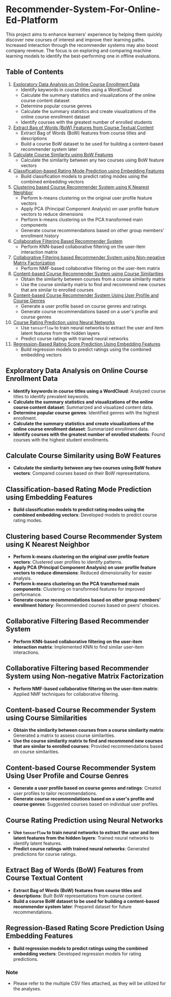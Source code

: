 # Recommender-System-For-Online-Ed-Platform
This project aims to enhance learners' experience by helping them quickly discover new courses of interest and improve their learning paths. Increased interaction through the recommender systems may also boost company revenue. The focus is on exploring and comparing machine learning models to identify the best-performing one in offline evaluations.

## Table of Contents
1. [Exploratory Data Analysis on Online Course Enrollment Data](#exploratory-data-analysis-on-online-course-enrollment-data)
    - Identify keywords in course titles using a WordCloud
    - Calculate the summary statistics and visualizations of the online course content dataset
    - Determine popular course genres
    - Calculate the summary statistics and create visualizations of the online course enrollment dataset
    - Identify courses with the greatest number of enrolled students
2. [Extract Bag of Words (BoW) Features from Course Textual Content](#extract-bag-of-words-bow-features-from-course-textual-content)
    - Extract Bag of Words (BoW) features from course titles and descriptions
    - Build a course BoW dataset to be used for building a content-based recommender system later
3. [Calculate Course Similarity using BoW Features](#calculate-course-similarity-using-bow-features)
    - Calculate the similarity between any two courses using BoW feature vectors
4. [Classification-based Rating Mode Prediction using Embedding Features](#classification-based-rating-mode-prediction-using-embedding-features)
    - Build classification models to predict rating modes using the combined embedding vectors
5. [Clustering based Course Recommender System using K Nearest Neighbor](#clustering-based-course-recommender-system-using-k-nearest-neighbor)
    - Perform k-means clustering on the original user profile feature vectors
    - Apply PCA (Principal Component Analysis) on user profile feature vectors to reduce dimensions
    - Perform k-means clustering on the PCA transformed main components
    - Generate course recommendations based on other group members' enrollment history
6. [Collaborative Filtering Based Recommender System](#collaborative-filtering-based-recommender-system)
    - Perform KNN-based collaborative filtering on the user-item interaction matrix
7. [Collaborative Filtering based Recommender System using Non-negative Matrix Factorization](#collaborative-filtering-based-recommender-system-using-non-negative-matrix-factorization)
    - Perform NMF-based collaborative filtering on the user-item matrix
8. [Content-based Course Recommender System using Course Similarities](#content-based-course-recommender-system-using-course-similarities)
    - Obtain the similarity between courses from a course similarity matrix
    - Use the course similarity matrix to find and recommend new courses that are similar to enrolled courses
9. [Content-based Course Recommender System Using User Profile and Course Genres](#content-based-course-recommender-system-using-user-profile-and-course-genres)
    - Generate a user profile based on course genres and ratings
    - Generate course recommendations based on a user's profile and course genres
10. [Course Rating Prediction using Neural Networks](#course-rating-prediction-using-neural-networks)
    - Use `tensorflow` to train neural networks to extract the user and item latent features from the hidden layers
    - Predict course ratings with trained neural networks
11. [Regression-Based Rating Score Prediction Using Embedding Features](#regression-based-rating-score-prediction-using-embedding-features)
    - Build regression models to predict ratings using the combined embedding vectors

## Exploratory Data Analysis on Online Course Enrollment Data
- **Identify keywords in course titles using a WordCloud**: Analyzed course titles to identify prevalent keywords.
- **Calculate the summary statistics and visualizations of the online course content dataset**: Summarized and visualized content data.
- **Determine popular course genres**: Identified genres with the highest enrollment.
- **Calculate the summary statistics and create visualizations of the online course enrollment dataset**: Summarized enrollment data.
- **Identify courses with the greatest number of enrolled students**: Found courses with the highest student enrollments.

## Calculate Course Similarity using BoW Features
- **Calculate the similarity between any two courses using BoW feature vectors**: Compared courses based on their BoW representations.

## Classification-based Rating Mode Prediction using Embedding Features
- **Build classification models to predict rating modes using the combined embedding vectors**: Developed models to predict course rating modes.

## Clustering based Course Recommender System using K Nearest Neighbor
- **Perform k-means clustering on the original user profile feature vectors**: Clustered user profiles to identify patterns.
- **Apply PCA (Principal Component Analysis) on user profile feature vectors to reduce dimensions**: Reduced dimensionality for easier analysis.
- **Perform k-means clustering on the PCA transformed main components**: Clustering on transformed features for improved performance.
- **Generate course recommendations based on other group members' enrollment history**: Recommended courses based on peers' choices.

## Collaborative Filtering Based Recommender System
- **Perform KNN-based collaborative filtering on the user-item interaction matrix**: Implemented KNN to find similar user-item interactions.

## Collaborative Filtering based Recommender System using Non-negative Matrix Factorization
- **Perform NMF-based collaborative filtering on the user-item matrix**: Applied NMF techniques for collaborative filtering.

## Content-based Course Recommender System using Course Similarities
- **Obtain the similarity between courses from a course similarity matrix**: Generated a matrix to assess course similarities.
- **Use the course similarity matrix to find and recommend new courses that are similar to enrolled courses**: Provided recommendations based on course similarities.

## Content-based Course Recommender System Using User Profile and Course Genres
- **Generate a user profile based on course genres and ratings**: Created user profiles to tailor recommendations.
- **Generate course recommendations based on a user's profile and course genres**: Suggested courses based on individual user profiles.

## Course Rating Prediction using Neural Networks
- **Use `tensorflow` to train neural networks to extract the user and item latent features from the hidden layers**: Trained neural networks to identify latent features.
- **Predict course ratings with trained neural networks**: Generated predictions for course ratings.

## Extract Bag of Words (BoW) Features from Course Textual Content
- **Extract Bag of Words (BoW) features from course titles and descriptions**: Built BoW representations from course content.
- **Build a course BoW dataset to be used for building a content-based recommender system later**: Prepared dataset for future recommendations.

## Regression-Based Rating Score Prediction Using Embedding Features
- **Build regression models to predict ratings using the combined embedding vectors**: Developed regression models for rating predictions.

### Note
- Please refer to the multiple CSV files attached, as they will be utilized for the analyses.
